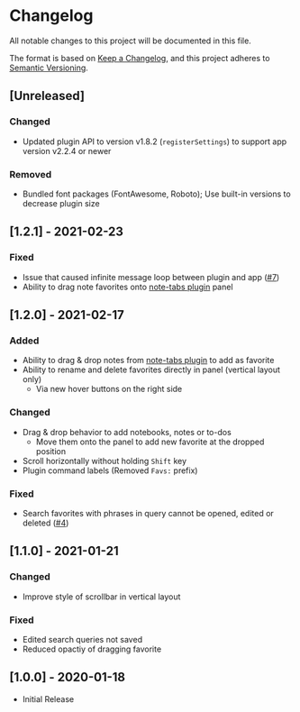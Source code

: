 # Changelog

All notable changes to this project will be documented in this file.

The format is based on [Keep a Changelog](https://keepachangelog.com/en/1.0.0/),
and this project adheres to [Semantic Versioning](https://semver.org/spec/v2.0.0.html).

## [Unreleased]

### Changed

- Updated plugin API to version v1.8.2 (`registerSettings`) to support app version v2.2.4 or newer

### Removed

- Bundled font packages (FontAwesome, Roboto); Use built-in versions to decrease plugin size

## [1.2.1] - 2021-02-23

### Fixed

- Issue that caused infinite message loop between plugin and app ([#7](https://github.com/benji300/joplin-note-tabs/issues/7))
- Ability to drag note favorites onto [note-tabs plugin](https://github.com/benji300/joplin-note-tabs) panel

## [1.2.0] - 2021-02-17

### Added

- Ability to drag & drop notes from [note-tabs plugin](https://github.com/benji300/joplin-note-tabs) to add as favorite
- Ability to rename and delete favorites directly in panel (vertical layout only)
  - Via new hover buttons on the right side

### Changed

- Drag & drop behavior to add notebooks, notes or to-dos
  - Move them onto the panel to add new favorite at the dropped position
- Scroll horizontally without holding `Shift` key
- Plugin command labels (Removed `Favs:` prefix)

### Fixed

- Search favorites with phrases in query cannot be opened, edited or deleted ([#4](https://github.com/benji300/joplin-favorites/issues/4))

## [1.1.0] - 2021-01-21

### Changed

- Improve style of scrollbar in vertical layout

### Fixed

- Edited search queries not saved
- Reduced opactiy of dragging favorite

## [1.0.0] - 2020-01-18

- Initial Release
